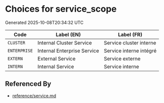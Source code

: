 # Choices for service_scope

Generated 2025-10-08T20:34:32 UTC

| Code | Label (EN) | Label (FR) |
|------|------------|------------|
| `CLUSTER` | Internal Cluster Service | Service cluster interne |
| `ENTERPRISE` | Internal Enterprise Service | Service interne intégré |
| `EXTERN` | External Service | Service externe |
| `INTERN` | Internal Service | Service interne |


## Referenced By

- [reference/service.md](../reference/service.md)
